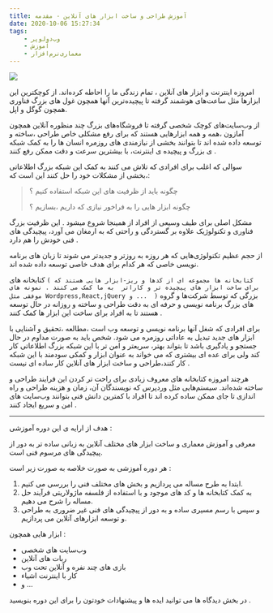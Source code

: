 ```yaml
---
title: آموزش طراحی و ساخت ابزار های آنلاین - مقدمه
date: 2020-10-06 15:27:34
tags:
    - وب‌دولوپر
    - آموزش
    - معماری‌نرم‌افزار
---
```

![](/assets/images/etools-tuts/website-development.webp)



امروزه اینترنت و ابزار های آنلاین ، تمام زندگی ما را احاطه کرده‌اند. از کوچکترین این ابزارها مثل ساعت‌های هوشمند گرفته تا پیچیده‌ترین آنها همچون غول های بزرگ فناوری همچون گوگل و اپل.

از وب‌سایت‌های کوچک شخصی گرفته تا فروشگاه‌های بزرگ چند منظوره آنلاین همچون آمازون ،‌همه و همه ابزارهایی هستند که برای رفع مشکلی خاص طراحی ،ساخته و توسعه داده شده اند تا بتوانند بخشی از نیازمندی های روزمره انسان ها را به کمک شبکه ی بزرگ و پیچیده ی اینترنت، با بیشترین سرعت و دقت ممکن رفع کنند .

<!-- more -->

سوالی که اغلب برای افرادی که تلاش می کنند به کمک این شبکه بزرگ اطلاعاتی ،بخشی از مشکلات خود را حل کنند این است که:

> چگونه باید از ظرفیت های این شبکه استفاده کنیم ؟
>
> چگونه ابزار هایی را به فراخور نیازی که داریم ،بسازیم ؟





مشکل اصلی برای طیف وسیعی از افراد از همینجا شروع میشود . این ظرفیت بزرگ فناوری و تکنولوژیک علاوه بر گستردگی و راحتی که به ارمغان می آورد، پیچیدگی های فنی خودش را هم دارد .

از حجم عظیم تکنولوژی‌هایی که هر روزه به روزتر و جدیدتر می شوند تا زبان های برنامه نویسی خاصی که هر کدام برای هدف خاصی توسعه داده شده اند.

 کتابخانه های `( کتابخانه ها مجموعه ای از کدها و ریز-ابزار هایی هستند که برای ساخت ابزار های پیچیده تر و کاراتر  به ما کمک می کنند . نمونه های موفقی مثل Wordpress,React,jQuery و ...  )` بزرگی که توسط شرکت‌ها و گروه های بزرگ برنامه نویسی و حرفه ای به دقت طراحی و ساخته  و روزانه در حال توسعه هستند تا به افراد برای ساخت این ابزار ها کمک کنند .



برای افرادی که شغل آنها برنامه نویسی و توسعه وب است ،مطالعه ،تحقیق و آشنایی با ابزار های جدید تبدیل به عاداتی روزمره می شود. شخص باید به صورت مداوم در حال جستجو و یادگیری باشد تا بتواند بهتر، سریعتر و امن تر با این شبکه بزرگ اطلاعاتی کار کند ولی برای عده ای بیشتری که می خواند به عنوان ابزار و کمکی سودمند با این شبکه کار کنند،طراحی و ساخت ابزار های آنلاین کار ساده ای نیست .

هرچند امروزه کتابخانه های معروف زیادی برای راحت تر کردن این فرایند طراحی و ساخته شده‌اند. سیستم‌هایی مثل وردپرس که نویسندگان آن، زمان و هزینه طراحی و راه اندازی تا جای ممکن ساده کرده اند تا افراد با کمترین دانش فنی بتوانند وب‌سایت های امن و سریع ایجاد کنند .

------

هدف از ارایه ی این دوره آموزشی : 

معرفی و آموزش معماری و ساخت ابزار های مختلف  آنلاین به زبانی ساده تر به دور از پیچیدگی های مرسوم فنی است.

هر دوره  آموزشی به صورت خلاصه به صورت زیر است :

1. ابتدا به طرح مساله می پردازیم و بخش های مختلف فنی را بررسی می کنیم.
2. به کمک کتابخانه ها و کد های موجود  و با استفاده از فلسفه ماژولاریتی فرآیند حل مساله را شرح می دهیم.
3.  و سپس با رسم مسیری ساده و به دور از پیچیدگی های فنی غیر ضروری به طراحی و توسعه ابزارهای آنلاین می پردازیم.

ابزار هایی همچون :

- وب‌سایت های شخصی
- ربات های آنلاین
- بازی های چند نفره و آنلاین تحت وب
- کار با اینترنت اشیاء
- و ...

در بخش دیدگاه ها می توانید ایده ها و پیشنهادات خودتون را برای این دوره بنویسید .